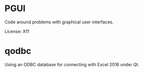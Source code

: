 # PGUI
Code around problems with graphical user interfaces.


License: X11


# qodbc
Using an ODBC database for connecting with Excel 2016 under Qt.
